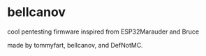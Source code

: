 # bellcanov
cool pentesting firmware inspired from ESP32Marauder and Bruce

made by tommyfart, bellcanov, and DefNotMC.
